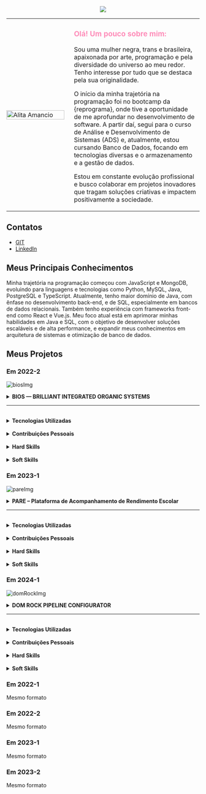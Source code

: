 <p align="center">
  <img src="https://capsule-render.vercel.app/api?type=transparent&width=1000&height=120&text=Alita%20Amancio%20%7C%20Portf%C3%B3lio%20APIs&fontColor=FE8DB9&fontSize=50" />
</p>

<table cellspacing="0" border="0" style="border-collapse: collapse;">
  <tr>
    <td width="30%" style="border:none; padding:0;">
      <img src="https://github.com/user-attachments/assets/cce28d30-7681-4f66-b4a2-bfc0ab0bf5d8" alt="Alita Amancio" width="100%" />
    </td>
    <td style="border:none; padding-left: 25px; vertical-align: top;">
      <h3><span style="color:#FE8DB9;">Olá! Um pouco sobre mim:</span></h3>
      <p>Sou uma mulher negra, trans e brasileira, apaixonada por arte, programação e pela diversidade do universo ao meu redor. Tenho interesse por tudo que se destaca pela sua originalidade.</p>
      <p>O início da minha trajetória na programação foi no bootcamp da {reprograma}, onde tive a oportunidade de me aprofundar no desenvolvimento de software. A partir daí, segui para o curso de Análise e Desenvolvimento de Sistemas (ADS) e, atualmente, estou cursando Banco de Dados, focando em tecnologias diversas e o armazenamento e a gestão de dados.</p>
      <p>Estou em constante evolução profissional e busco colaborar em projetos inovadores que tragam soluções criativas e impactem positivamente a sociedade.</p>
    </td>
  </tr>
</table>



## Contatos

- [GIT](https://github.com/AlitaAmancio)
- [LinkedIn](https://www.linkedin.com/in/AlitaAmancio/)

## Meus Principais Conhecimentos

Minha trajetória na programação começou com JavaScript e MongoDB, evoluindo para linguagens e tecnologias como Python, MySQL, Java, PostgreSQL e TypeScript. Atualmente, tenho maior domínio de Java, com ênfase no desenvolvimento back-end, e de SQL, especialmente em bancos de dados relacionais. Também tenho experiência com frameworks front-end como React e Vue.js. Meu foco atual está em aprimorar minhas habilidades em Java e SQL, com o objetivo de desenvolver soluções escaláveis e de alta performance, e expandir meus conhecimentos em arquitetura de sistemas e otimização de banco de dados.

## Meus Projetos

### Em 2022-2
![biosImg](https://github.com/user-attachments/assets/51934458-b927-44e0-90f0-4144259c9c9e)

<details>
<summary>
  <strong>
    BIOS — BRILLIANT INTEGRATED ORGANIC SYSTEMS
  </strong>
</summary>

A solução criada é uma plataforma web dedicada à gestão e monitoramento de problemas em máquinas distribuídas nos laboratórios da Fatec SJC. A BIOS oferece uma interface prática e intuitiva que permite reportar e acompanhar falhas de forma rápida e organizada. Com foco em otimizar o fluxo de manutenção, a plataforma facilita a comunicação entre usuários e equipes técnicas, garantindo maior eficiência e transparência no processo de atendimento e resolução dos incidentes.

[GIT](https://github.com/m-u-l-a-s/BIOS)

</br>

<details>
<summary>
<strong>Empresa Parceira: Fatec SJC</strong>
</summary>

</br>

A Fatec São José dos Campos é uma instituição pública de ensino focada em tecnologia e inovação, reconhecida pela formação de profissionais qualificados para o mercado regional. Com infraestrutura moderna e forte conexão com o setor produtivo, a Fatec contribui para o desenvolvimento de soluções práticas e eficientes, como a plataforma BIOS.

[Fatec SJC](https://fatecsjc-prd.azurewebsites.net/)

</details>

</br>

<details>
<summary>
<strong>Problema Identificado</strong>
</summary>

</br>

Na Fatec São José dos Campos, a manutenção das máquinas em diversos laboratórios depende de processos manuais para reportar e acompanhar falhas, o que pode gerar atrasos e dificuldades na comunicação entre usuários e equipes técnicas. Essa abordagem torna o processo de manutenção menos eficiente e impacta negativamente a agilidade na resolução dos problemas. O desafio, portanto, é desenvolver uma plataforma prática e intuitiva que permita o registro e monitoramento ágil dos incidentes, facilitando a comunicação e otimizando o fluxo de trabalho das equipes responsáveis pela manutenção.

</details>

</br>

<details>
<summary>
<strong>Solução Entregue</strong>
</summary>

</br>

A solução desenvolvida é uma plataforma web intuitiva e eficiente para o gerenciamento e monitoramento de falhas em máquinas dos laboratórios da Fatec São José dos Campos. A BIOS permite que os usuários reportem problemas de forma rápida e acompanhem o status das solicitações em tempo real. A interface facilita a comunicação entre os usuários e as equipes técnicas, organizando as informações de maneira clara e acessível. Além disso, a plataforma oferece funcionalidades para priorização dos atendimentos, controle de permissões e um painel administrativo que possibilita o monitoramento detalhado dos chamados e dos processos de manutenção, garantindo transparência, agilidade e maior eficiência operacional.

</details>

</details>

---

</br>

<details>
<summary>
<strong>Tecnologias Utilizadas</strong>
</summary>

</br>

- **HTML**: Utilizado para estruturar o conteúdo da interface web, garantindo uma base sólida e semântica para o front-end da aplicação.

- **CSS**: Responsável pela estilização da interface, permitindo um design moderno, responsivo e atraente para os usuários.

- **JavaScript**: Linguagem principal para tornar a interface interativa e dinâmica, facilitando a comunicação com o back-end e melhorando a experiência do usuário.

- **Python**: Linguagem utilizada no desenvolvimento do back-end, escolhida pela sua simplicidade, versatilidade e grande ecossistema de bibliotecas.

- **Flask**: Framework Python utilizado para construir a aplicação web, proporcionando uma estrutura leve e flexível para desenvolvimento rápido e manutenção eficiente.

- **Bootstrap**: Biblioteca CSS utilizada para acelerar a criação de interfaces responsivas e consistentes, com componentes prontos e design adaptável a diferentes dispositivos.

- **Figma**: Ferramenta de design colaborativo para criação e prototipagem da interface da aplicação, facilitando a comunicação visual entre equipe e stakeholders.

- **GitHub**: Plataforma utilizada para controle de versão do código-fonte, gerenciamento de versões, colaboração e integração contínua do projeto.

- **MySQL**: Sistema de gerenciamento de banco de dados relacional utilizado para armazenar e organizar os dados da aplicação de forma segura e eficiente.

- **Discord**: Ferramenta de comunicação adotada pela equipe para discussões rápidas, troca de ideias e colaboração em tempo real durante o desenvolvimento do projeto.
</details>

</br>

<details> 
<summary> 
<strong>Contribuições Pessoais</strong> 
</summary> 

</br>
  
Durante o projeto, atuei principalmente na implementação de funcionalidades do front-end com foco em acessibilidade da informação, experiência do usuário e boas práticas visuais. A seguir, listo algumas contribuições relevantes:

<details> 
  
<summary> 
<strong>Base das recomendações de solução de problemas</strong> 
</summary>

Implementei uma funcionalidade interativa no formulário de reporte de problemas que sugere automaticamente soluções básicas com base no tipo de erro selecionado pelo usuário (ex: "Teclado", "Internet", "Máquina não liga"). A lógica foi escrita em JavaScript e integrada ao HTML da página reportar.html, e novos estilos foram aplicados via CSS para garantir uma exibição clara das mensagens. A solução contribui diretamente para a autonomia do usuário final e reduz o número de chamados desnecessários.

</details> </br> <details> <summary> <strong>Adicionado link colapsável 'Especificações das Máquinas'</strong> </summary>
Implementei um componente colapsável para exibição das especificações técnicas das máquinas da instituição na tela de consulta de problemas resolvidos. A reformulação incluiu a organização semântica da informação em HTML e o uso de classes CSS para controle visual. A seção foi projetada para ser acessível e responsiva, melhorando a usabilidade e reduzindo o excesso de informações visíveis por padrão.

</details> </br>
Essas entregas evidenciam minha atenção a detalhes de usabilidade, clareza de código e boas práticas na organização da interface. Combinando HTML, CSS e JavaScript puro, contribuí para tornar a plataforma mais amigável, funcional e acessível para os usuários da BIOS.

</details> </br>

<details> <summary> <strong>Hard Skills</strong> </summary>

</br>
  
Ao longo do projeto, desenvolvi competências técnicas essenciais, explorando tecnologias de front-end e back-end, além de metodologias ágeis de gestão de produto. Foi uma oportunidade valiosa para aplicar e consolidar conhecimentos práticos logo no início da minha jornada acadêmica em tecnologia.

<details> <summary> <strong>Desenvolvimento Web (HTML, CSS, JS)</strong> </summary>
  
- **HTML5**: Utilizei HTML para estruturar as interfaces do sistema, criando páginas intuitivas e bem organizadas. Trabalhei com tags semânticas e elementos reutilizáveis, alcançando proficiência intermediária no desenvolvimento de estruturas web responsivas.

- **CSS3**: Apliquei estilos personalizados às páginas utilizando CSS puro, aprimorando a estética da interface e garantindo uma boa usabilidade. Experimentei variações de layout e explorei propriedades como border-radius, text-align e height: fit-content.

- **JavaScript**: Implementei lógica de interação no front-end com JavaScript puro, como sugestões dinâmicas baseadas na escolha do usuário. Alcancei proficiência intermediária, com foco em DOM manipulation e boas práticas de legibilidade de código.

</details> </br> <details> <summary> <strong>Desenvolvimento Backend (Python/Flask)</strong> </summary>
  
- **Python**: Utilizei Python como base da aplicação backend, estruturando a lógica dos endpoints e o fluxo de dados entre a interface e o banco de dados. Proficiência alcançada: intermediária, com domínio da sintaxe e uso de bibliotecas nativas.

- **Flask**: Com Flask, estruturei rotas e conectei formulários do front-end com o backend da aplicação, além de configurar templates. Esta experiência me deu uma compreensão prática do modelo MVC e da organização de projetos em microframeworks.

</details> </br> <details> <summary> <strong>Banco de Dados e Modelagem</strong> </summary>
  
- **MySQL**: Realizei a criação de tabelas, ajustes de colunas e manutenção do banco de dados relacional, garantindo a integridade dos dados inseridos pela plataforma. A proficiência é básica a intermediária, com foco na sintaxe SQL e estruturação de dados.

</details> </br> <details> <summary> <strong>Design e Prototipação</strong> </summary>
  
- **Figma**: Usei o Figma para organizar ideias e criar esboços visuais da interface. A ferramenta auxiliou na comunicação visual com o time, especialmente nas fases iniciais de concepção da experiência do usuário.

</details> </br> <details> <summary> <strong>Versionamento e Colaboração</strong> </summary>
  
- **GitHub**: Participei ativamente do versionamento do código, criando e revisando pull requests. Proficiência básica, com foco em boas práticas de commit e organização de branches.

- **Discord**: Utilizado como principal canal de comunicação com a equipe, facilitando a troca rápida de informações e o alinhamento das entregas em tempo real.

</details> </br> <details> <summary> <strong>Gestão de Produto (Atuação como P.O.)</strong> </summary>
  
Atuei como Product Owner (P.O.), representando os interesses do cliente e garantindo o alinhamento do projeto com as necessidades reais do usuário. Participei de reuniões, elaborei especificações técnicas e organizei prioridades de desenvolvimento. Essa atuação me proporcionou experiência prática em metodologias ágeis e uma visão ampla sobre planejamento e entregas em projetos reais.

</details> </details>

</br>

<details> <summary> <strong>Soft Skills</strong> </summary>
  
- **Comunicação com o Cliente**: Como P.O., exerci uma comunicação clara e empática com os stakeholders, traduzindo as demandas em requisitos técnicos compreensíveis para a equipe. Essa habilidade foi fundamental para garantir que a solução atendesse às expectativas do cliente.

- **Aprendizado Rápido**: Sendo meu primeiro semestre na área de tecnologia, mergulhei em diversas linguagens, ferramentas e frameworks de forma autodidata e colaborativa. Desenvolvi a habilidade de aprender sob demanda, aplicando novos conhecimentos em tempo real durante o desenvolvimento.

- **Proatividade**: Tomei iniciativa na identificação de melhorias e propondo soluções, tanto em aspectos técnicos quanto organizacionais. Essa postura me ajudou a evoluir rapidamente dentro do time e assumir responsabilidades de liderança desde o início.

- **Trabalho em Equipe**: Contribuí ativamente com a equipe multidisciplinar, respeitando o fluxo de trabalho ágil e colaborando para o alcance dos objetivos comuns. A troca constante de ideias e o suporte mútuo fortaleceram a coesão do grupo.

- **Organização**: Com a rotina estruturada em sprints, desenvolvi habilidades de planejamento e controle de tempo, organizando tarefas e acompanhando entregas de forma eficaz, mesmo diante de múltiplas demandas simultâneas.

- **Empatia e Escuta Ativa**: Ao lidar diretamente com usuários e desenvolvedores, aprendi a escutar com atenção antes de propor soluções, levando em consideração diferentes perspectivas para tomar decisões mais assertivas.

</details>

### Em 2023-1
![pareImg](https://github.com/user-attachments/assets/486fd91f-62e9-4797-a8b8-3f82d68c45ba)

<details> 
<summary> 
<strong>PARE – Plataforma de Acompanhamento de Rendimento Escolar</strong> 
</summary>
  
A PARE é uma solução desktop desenvolvida com foco no ambiente educacional, especialmente para auxiliar professores na gestão de atividades avaliativas e no acompanhamento individualizado do desempenho dos alunos. A plataforma permite o cadastro de provas e trabalhos com suas respectivas especificações, datas de entrega e atribuições por aluno, como notas e observações. A proposta é tornar o processo de registro e análise de rendimento mais prático, confiável e acessível, proporcionando aos educadores maior controle e visibilidade sobre a evolução das turmas ao longo do tempo.

[GIT](https://github.com/m-u-l-a-s/PARE)

</br> <details> <summary> <strong>Empresa Parceira: FATEC São José dos Campos</strong> </summary> </br>
A FATEC São José dos Campos atuou como instituição parceira deste projeto, proporcionando o contexto real para o desenvolvimento da solução. A proposta surgiu da necessidade de otimizar processos administrativos e pedagógicos em ambientes escolares, especialmente no registro e controle de atividades avaliativas. Com o apoio de professores e orientadores da instituição, o projeto foi estruturado com base em demandas reais do cotidiano educacional, garantindo maior alinhamento com os desafios enfrentados por docentes.

[FATEC SJC](https://fatecsjc-prd.azurewebsites.net/)

</details> </br> <details> <summary> <strong>Problema Identificado</strong> </summary> </br>
Durante a rotina escolar, professores precisam registrar diversas avaliações (provas, trabalhos, atividades complementares), suas especificações, datas e respectivas notas por aluno. Esse processo, quando feito manualmente ou com ferramentas genéricas como planilhas, se torna demorado, suscetível a erros e difícil de manter atualizado. A ausência de uma plataforma específica para essa finalidade compromete a organização das atividades, dificulta o acompanhamento da evolução dos alunos e torna mais complexa a geração de relatórios e análises pedagógicas. O desafio foi criar uma solução simples, funcional e acessível que atendesse diretamente essa lacuna no processo educacional.

</details> </br> <details> <summary> <strong>Solução Entregue</strong> </summary> </br>
A solução desenvolvida é uma aplicação desktop desenvolvida em Java que permite aos professores cadastrar instituições, turmas, alunos e atividades avaliativas. Cada atividade pode conter notas individuais, observações e status de entrega, permitindo o acompanhamento detalhado de cada estudante. O sistema também possibilita visualizar e consultar o desempenho por aluno ou turma, facilitando a tomada de decisão pedagógica. Com interface simples e funcionalidades objetivas, a plataforma busca atender à realidade de professores que precisam de uma ferramenta confiável para gestão de avaliações.

</details> </details>

---

</br>
<details> 
<summary> 
<strong>Tecnologias Utilizadas</strong> 
</summary> 
  
- **Java**: Linguagem de programação principal utilizada para o desenvolvimento da aplicação desktop, devido à sua robustez, portabilidade e ampla utilização em projetos acadêmicos e corporativos.

- **Apache NetBeans**: IDE escolhida para o desenvolvimento do projeto Java, com recursos integrados de depuração, design visual e integração com banco de dados.

- **MySQL**: Banco de dados relacional utilizado para armazenar todas as informações da aplicação, incluindo instituições, turmas, alunos e atividades avaliativas.

- **GitHub**: Utilizado para controle de versão, colaboração entre os membros da equipe, e hospedagem do repositório do projeto.

- **Figma**: Ferramenta de prototipação utilizada para planejar a interface da aplicação, permitindo que o design fosse validado visualmente antes do desenvolvimento.

- **Discord**: Plataforma utilizada para reuniões, alinhamento de tarefas e discussões técnicas em tempo real, promovendo a comunicação fluida entre os integrantes da equipe.

- **Trello**: Aplicação de gerenciamento de tarefas que auxiliou na organização do backlog, acompanhamento das sprints e distribuição de atividades entre os membros do time.

</details>

</br> 

<details> <summary> <strong>Contribuições Pessoais</strong> </summary> </br>
Durante o desenvolvimento do projeto PARE, atuei em frentes técnicas e de usabilidade, contribuindo diretamente para a navegação do sistema e automação de processos pedagógicos. A seguir, listo algumas das minhas entregas mais relevantes:

<details> <summary> <strong>Botão “Página Inicial” com Navegação Funcional</strong> </summary>
Implementei um botão com texto e ícone na tela de cadastro de aluno que redireciona o usuário para a tela inicial do sistema. Essa funcionalidade tornou a navegação mais intuitiva, reduzindo cliques e facilitando o retorno à tela principal.

</details> </br> <details> <summary> <strong>Botão “Cadastrar” na Tela Principal</strong> </summary>
Adicionei o botão “Cadastrar” à Tela Principal com evento ActionListener, que abre a interface de cadastro de alunos. A inclusão dessa funcionalidade atendeu à demanda de facilitar o acesso a tarefas comuns por parte dos professores.

</details> </br> <details> <summary> <strong>Atribuição automática de avaliações</strong> </summary>
Implementei a lógica de atribuição de uma nova avaliação a todos os alunos da sala automaticamente. Isso eliminou a necessidade de cadastro individual, agilizando o processo de criação de atividades.

</details> </br> <details> <summary> <strong>Cálculo de rendimento e média por avaliação</strong> </summary>
Implementei funcionalidades para calcular e exibir, em tempo real, a média da turma, número de aprovados e rendimento geral por avaliação, facilitando a análise de desempenho diretamente na interface.

</details> </details>
</br> <details> <summary> <strong>Hard Skills</strong> </summary> </br>
Durante o projeto, desenvolvi competências técnicas tanto no desenvolvimento da interface quanto na camada de negócio da aplicação.

</br> <details> <summary> <strong>Java (Swing)</strong> </summary>
Trabalhei com Java Swing para criar e manipular componentes visuais, incluindo botões, eventos e redirecionamentos. Aprofundei o uso de ActionListener, layouts e personalização visual, alcançando proficiência intermediária na construção de interfaces gráficas.

</details> </br> <details> <summary> <strong>Banco de Dados (MySQL)</strong> </summary>
Implementei comandos SQL para inserção e recuperação de dados, utilizando PreparedStatement e boas práticas de conexão com banco em Java. Estruturei tabelas como aluno_avaliacao e desenvolvi a lógica de relacionamento entre entidades.

</details> </br> <details> <summary> <strong>POO e Organização de Código</strong> </summary>
Criei classes e métodos organizados, utilizando conceitos de orientação a objetos para modularizar funcionalidades como cadastro em massa e cálculo de rendimento. Estruturei métodos reaproveitáveis com foco em clareza e manutenção.

</details> </br> <details> <summary> <strong>Integração Back-End e Interface</strong> </summary>
Integrei a lógica de negócio com a interface gráfica de maneira fluida, permitindo que as interações do usuário atualizassem corretamente os dados no banco e exibissem feedbacks visuais imediatos.

</details> </details>
</br> <details> <summary> <strong>Soft Skills</strong> </summary>
  
- **Colaboração**: Trabalhei de forma próxima com colegas desenvolvedores para garantir integração entre as telas e funcionalidades, propondo soluções em conjunto e fazendo revisões de código.

- **Comunicação**: Participei de reuniões frequentes com a equipe, contribuindo com sugestões de melhoria de usabilidade e reportando avanços e impedimentos de forma clara.

- **Responsabilidade Técnica**: Assumi a implementação de partes críticas do sistema e garanti o funcionamento correto de lógicas como cadastro automático de avaliações.

- **Organização**: Gerenciei minhas tarefas via Trello, priorizando demandas e organizando entregas de acordo com os ciclos de desenvolvimento definidos em equipe.

</details>


### Em 2024-1
![domRockImg](https://github.com/user-attachments/assets/b586aa77-0630-4e02-a2fa-4c1ee8281247)

<details>
<summary>
<strong>DOM ROCK PIPELINE CONFIGURATOR</strong>
</summary>

A solução desenvolvida é uma plataforma web voltada para a gestão e configuração automatizada das fontes de dados, abordando a necessidade de simplificar e agilizar o processo de implantação para os clientes da Dom Rock. A plataforma permite aos usuários importar arquivos CSV ou Excel, ajustar tipos de dados, configurar mapeamentos e aplicar regras de transformação, como "de para", tudo por meio de uma interface intuitiva. Além disso, o sistema oferece controle de permissões e um painel administrativo com dashboards interativos e logs de rastreabilidade, garantindo agilidade, segurança e maior autonomia na configuração e gerenciamento dos dados, desde a importação até a transformação, com menor dependência de técnicos especialistas.

[GIT](https://github.com/wiz-fatec/dom-rock-pipeline-configurator)

</br>

<details>
<summary>
<strong>Empresa Parceira: Dom Rock</strong>
</summary>

</br>

A empresa Domrock é uma parceira estratégica no desenvolvimento deste projeto, especializada em soluções tecnológicas que aprimoram a gestão de dados e a inteligência de negócios. Com uma forte presença no mercado de TI, a Domrock tem como missão entregar soluções de alta qualidade e escalabilidade para seus clientes, proporcionando uma experiência única e customizada para atender às necessidades específicas de cada projeto. A parceria com a Domrock trouxe não apenas expertise técnica, mas também uma abordagem voltada para a inovação e a melhoria contínua dos processos de dados.

[DOM ROCK](https://www.domrock.net/)

</details>

</br>

<details>
<summary>
<strong>Problema Identificado</strong>
</summary>

</br>

Dom Rock possui uma arquitetura de processamento de dados encadeados denominado pipeline que contempla alguns estágios. Esses estágios são orquestrados de forma automatizada mediante características das fontes de dados e soluções de algoritmos de IA ou modelos matemáticos em função do negócio dos clientes. Na metodologia de implantação da solução, existe a necessidade de configurar as fontes de dados envolvidas para que a plataforma possa operar. Essa configuração, atualmente, é manual e trata-se de um passo crítico e fundamental que consome muito tempo de técnicos. O desafio, portanto, foi criar uma interface amigável para configuração das fontes de dados em alguns estágios que levariam a dois benefícios tangíveis: maior agilidade de configurar implantação para clientes Dom Rock e diminuit a dependência de técnicos especialistas para a configuração.

</details>

</br>

<details>
<summary>
<strong>Solução Entregue</strong>
</summary>

</br>

A solução desenvolvida foi uma plataforma web completa que resolve o problema de forma eficiente e prática. A interface de upload de dados permite aos usuários importar arquivos CSV ou Excel e visualizar a estrutura dos dados de forma clara e organizada, com a possibilidade de ajustar os tipos de dados, identificar colunas que podem conter valores nulos e definir regras de negócios. Além disso, foram implementadas funcionalidades de mapeamento de chave identificadora, configuração de transformações de dados (como a aplicação de regras de “de para”), e o gerenciamento de permissões de usuários com diferentes níveis de acesso e funcionalidades. A plataforma ainda conta com um painel de administração que oferece dashboards quantitativos e logs de rastreabilidade, permitindo ao administrador controlar e monitorar todas as ações realizadas pelos usuários de forma segura e transparente.

</details>

</details>

---

</br>

<details>
<summary>
<strong>Tecnologias Utilizadas</strong>
</summary>

</br>

- **Java**: Utilizado como linguagem principal para o desenvolvimento da aplicação back-end, proporcionando robustez e escalabilidade, além de facilitar a integração com outras tecnologias e frameworks.

- **Spring**: Framework utilizado para construir a aplicação em Java, oferecendo uma estrutura ágil e de fácil manutenção, com recursos como injeção de dependência, segurança e gerenciamento de transações.

- **IntelliJ IDEA**: IDE utilizada no desenvolvimento do projeto, devido às suas poderosas ferramentas de refatoração, depuração e suporte completo para Java e Spring, tornando o processo de desenvolvimento mais eficiente.

- **Visual Studio Code**: Editor de código também utilizado para o desenvolvimento, proporcionando uma interface leve e eficiente com suporte a extensões que facilitam a codificação e o gerenciamento de projetos.

- **HTML5**: Linguagem fundamental para a criação da estrutura do front-end da aplicação, garantindo compatibilidade com diferentes navegadores e dispositivos, além de possibilitar o uso de elementos semânticos para uma melhor acessibilidade e SEO.

- **Vue.js**: Framework JavaScript utilizado para construir a interface interativa do front-end. Permite a criação de componentes reutilizáveis e reativos, o que contribui para uma experiência de usuário fluida e dinâmica.

- **MySQL**: Banco de dados relacional utilizado para armazenar e gerenciar os dados da aplicação. Sua flexibilidade e suporte para grandes volumes de dados foram essenciais para a organização das informações de forma eficiente.

- **Figma**: Ferramenta de design colaborativo utilizada para criar protótipos da interface da aplicação, permitindo que a equipe de desenvolvimento e os stakeholders visualizassem e ajustassem o design de forma rápida e colaborativa.

- **StackOverflow**: Plataforma de ajuda técnica onde a equipe recorreu para tirar dúvidas, resolver problemas de programação e encontrar soluções para desafios específicos, colaborando com uma comunidade global de desenvolvedores.

- **Discord**: Ferramenta de comunicação utilizada pela equipe para discussões informais e rápidas, além de facilitar a colaboração em tempo real durante o desenvolvimento do projeto, com recursos de voz e texto.

- **Slack**: Plataforma de comunicação corporativa que foi utilizada para troca de informações com o Cliente.
</details>

</br>

<details>
<summary>
<strong>Contribuições Pessoais</strong>
</summary>

</br>

Durante o projeto, contribuí para diversas áreas do desenvolvimento, tanto no frontend quanto no backend. Minhas contribuições abordaram a resolução de problemas críticos, a implementação de novas funcionalidades e a melhoria da arquitetura do sistema. Abaixo, descrevo em detalhes algumas dessas contribuições divididas por commit:

<details>
<summary>
<strong>Add lz configuration POST</strong>
</summary>

O que começou como uma tarefa simples de adicionar um método específico se desdobrou em uma tarefa maior. Neste commit, refatorei algumas informações das Models ColumnConfig e LZMetadataConfig, o que implicou mudanças no próprio script do banco de dados. Com o intuito de formalizar a arquitetura MVC no projeto, criei interfaces que extendem o JpaRepository, desenvolvi os serviços correspondentes e, por fim, o controlador ColumnConfig com a adição do método POST inicialmente proposto. Foi um exercício interessante para uma primeira sprint, porém, em retrospectiva, creio que os nomes das classes poderiam ser repensados para maior clareza e praticidade.

</details>

</br>

<details>
<summary>
<strong>Hotfix removing column duplicating row</strong>
</summary>

Este commit, resultado da minha primeira interação com a ferramenta Vue e da experimentação com SCSS, aborda um problema de duplicação de colunas no frontend. Especificamente, corrigi um bug onde as colunas estavam sendo duplicadas na visualização, ajustando o componente Vue responsável por exibi-las e modificando o estilo SCSS para garantir que o layout fosse aplicado corretamente. Essas mudanças melhoraram a integridade dos dados exibidos e a experiência do usuário.

</details>

</br>

<details>
<summary>
<strong>Add Bronze Columns + Refactor Controllers & Update</strong>
</summary>
Este commit implementa as seguintes mudanças significativas no projeto:

- Adição de Colunas no SQL e Modelos: Foram adicionadas as colunas column_is_hash e column_valid tanto no script SQL quanto nos modelos relacionados, para suportar novos requisitos de configuração.

- Criação do Arquivo de Visualização (Views): Foi criado um novo arquivo "Views" para permitir a visualização dos dados dependendo da rota, utilizando a ferramenta JsonView. Isso proporciona um controle mais granular sobre quais dados são expostos em diferentes endpoints da API.

- Refatoração dos Controladores: Os métodos dos controladores ListViewController e ConfigViewController foram refatorados e renomeados para BronzeConfigController e LZConfigController, respectivamente. Esta refatoração inclui:

  - BronzeConfigController: Agora gerencia rotas relacionadas à configuração bronze, incluindo métodos para converter arquivos Excel para JSON e para obter e atualizar configurações específicas.
  - LZConfigController: Substitui o ConfigController e adiciona métodos para lidar com a conversão de arquivos CSV para JSON e para operações de CRUD nas configurações LZ.
  - Refatoração do Método UPDATE: O método de atualização foi revisado e melhorado para garantir uma manipulação mais eficiente das atualizações de configuração. A lógica agora inclui a atualização de colunas associadas ao arquivo de configuração.
  - Eliminação de Controladores Obsoletos: Os arquivos ListViewController.java e ConfigController.java foram removidos para refletir a nova estrutura e evitar redundâncias.

  Essas alterações melhoram a organização do código, a capacidade de manutenção e a flexibilidade para futuras adições de funcionalidades.
  </details>

</br>

<details>
<summary>
<strong>Add DonutChart backend logic for "Usuario por Empresa"</strong>
</summary>
O commit inclui ajustes e melhorias na implementação do gráfico de donut no front-end (Vue.js), incluindo a correção de erros, remoção de duplicações e ajustes no template e estilo. No back-end (Java/Spring), foram adicionadas novas funcionalidades para suportar a visualização do número de usuários por empresa, incluindo a criação de novos endpoints e a definição de consultas apropriadas no repositório.
</details>

</br>

Essas contribuições demonstram o desenvolvimento de habilidades técnicas e uma abordagem prática para resolver problemas e aprimorar o sistema. Desde ajustes em modelos e controladores no backend até a correção de bugs e melhorias de estilo no frontend, cada tarefa contribuiu para o avanço do projeto e ajudou a fortalecer minha experiência em áreas essenciais do desenvolvimento de software.

</details>

</br>

<details>
<summary>
<strong>Hard Skills</strong> 
</summary>

</br>

Durante o projeto, diversas hard skills foram aplicadas e desenvolvidas. Abaixo estão as principais competências técnicas utilizadas, acompanhadas do nível de proficiência alcançado:

<details>
<summary>
<strong>Desenvolvimento Backend (Java/Spring)</strong>
</summary>

- **Java/Spring Framework**: Trabalhei com Java e o framework Spring para desenvolver e refatorar a lógica de backend. Adicionei funcionalidades para a criação e manipulação de configurações, incluindo a implementação de novos endpoints REST e a criação de consultas SQL específicas. O nível de proficiência alcançado é avançado, pois fui responsável pela implementação de métodos CRUD, configuração de repositórios e integração com o banco de dados.

- **JPA/Hibernate**: Utilizei JPA (Java Persistence API) para a criação e manipulação de entidades e repositórios. Desenvolvi interfaces que estendem `JpaRepository` e implementei consultas personalizadas para suportar novos requisitos. Alcancei um nível de proficiência avançado, especialmente ao refatorar modelos e ajustar a configuração do banco de dados.

- **SQL**: Fiz ajustes no script SQL e atualizei modelos para adicionar novas colunas e suportar novos requisitos de configuração. A proficiência é avançada, considerando a complexidade das alterações feitas e a integração com a lógica do backend.
</details>

</br>

<details>
<summary>
<strong>Desenvolvimento Frontend (Vue.js)</strong>
</summary>

- **Vue.js**: Trabalhei com o Vue.js para ajustar componentes e corrigir bugs. Refatorei o componente `DonutChart` e ajustei a visualização dos dados. Desenvolvi um entendimento avançado da framework ao lidar com dados dinâmicos e atualizar templates.

- **SCSS/CSS**: Corrigi problemas de layout e estilo usando SCSS, garantindo que a apresentação dos dados fosse correta e responsiva. A proficiência alcançada é intermediária, com habilidade em ajustar estilos e resolver problemas de layout.
</details>

</br>

<details>
<summary>
<strong>Ferramentas e Tecnologias de Desenvolvimento</strong>
</summary>

- **JsonView**: Utilizei o JsonView para criar arquivos de visualização que controlam quais dados são expostos em diferentes endpoints da API. Isso demonstra um nível de proficiência intermediário em ferramentas de manipulação e visualização de dados.

- **Integração Frontend e Backend**: Trabalhei na integração entre o frontend e o backend, garantindo que os dados fossem corretamente recuperados e exibidos na interface do usuário. Isso incluiu ajustes na lógica de visualização e manipulação de dados, alcançando um nível avançado de proficiência.
</details>

</br>

<details>
<summary>
<strong>Metodologias e Boas Práticas</strong>
</summary>

- **Refatoração de Código**: Refatorei controladores e métodos para melhorar a organização e a manutenibilidade do código. A proficiência alcançada é avançada, demonstrando habilidade em organizar e otimizar a estrutura do código.

- **Resolução de Problemas e Debugging**: Resolvi problemas de duplicação de colunas e ajuste de estilos, melhorando a integridade dos dados e a experiência do usuário. Isso reflete uma proficiência intermediária a avançada na resolução de problemas e debugging.
</details>

</br>

Em resumo, o projeto proporcionou uma oportunidade significativa para aplicar e aprimorar habilidades em desenvolvimento backend e frontend, com um foco particular em Java/Spring e Vue.js. O nível de proficiência alcançado varia de intermediário a avançado, refletindo o trabalho significativo em ajustes, refatorações e integração de sistemas.

</details>

</br>

<details>
<summary>
<strong>Soft Skills</strong>
</summary>

</br>

- **Comunicação**: Como nova integrante de um time já pré-estabelecido, precisei exercitar minhas habilidades de comunicação para me adaptar às dinâmicas de trabalho da equipe. A comunicação clara e assertiva foi fundamental para compreender os desafios e expectativas dos outros membros do time, assim como para compartilhar minhas próprias ideias e progressos. Ao longo do tempo, aprimorei minha capacidade de ouvir ativamente, buscando sempre um entendimento completo antes de responder ou tomar decisões.

- **Flexibilidade**: Ao ingressar em um time que já possuía uma rotina estabelecida, precisei demonstrar flexibilidade para me adaptar rapidamente aos novos métodos de trabalho e estilos de colaboração. A flexibilidade foi essencial para lidar com mudanças inesperadas, como ajustes de prazos ou prioridades, sem perder o foco nas entregas. Aprendi a ajustar minhas abordagens conforme as necessidades da equipe, respeitando a metodologia ágil e contribuindo para um ambiente de trabalho mais dinâmico e colaborativo.

- **Organização do Tempo**: Trabalhando com a metodologia Scrum, tive que me adaptar rapidamente à divisão das sprints e ao planejamento de tarefas de acordo com prazos bem definidos. A organização do meu tempo foi crucial para garantir que eu cumprisse minhas responsabilidades dentro do ciclo da sprint, sem comprometer a qualidade das entregas. Aprendi a priorizar atividades, a dividir tarefas em blocos menores e a ser disciplinada no acompanhamento do progresso das minhas responsabilidades, o que facilitou uma colaboração mais eficiente dentro do time.

- **Trabalho em Equipe**: A colaboração eficaz com o time foi essencial para o sucesso de projetos dentro do método ágil. Precisei me integrar rapidamente ao grupo, entendendo as competências de cada membro e como poderia contribuir para a coesão do time. A empatia foi uma habilidade-chave, pois ajudou a estabelecer um ambiente de confiança e respeito mútuo, favorecendo a troca de ideias e a resolução de conflitos de maneira construtiva. Aprendi a reconhecer as forças individuais dos colegas e a alinhar esforços para alcançar os objetivos comuns.

- **Resolução de Problemas**: Durante as sprints, surgiram desafios inesperados que exigiram pensamento crítico e habilidades de resolução de problemas. Precisava ser capaz de identificar rapidamente as causas raízes dos obstáculos e colaborar com os membros do time para encontrar soluções criativas e eficientes. A capacidade de pensar de forma estratégica, considerar diferentes abordagens e trabalhar de maneira colaborativa foi essencial para manter o fluxo de trabalho produtivo e a qualidade das entregas.

- **Adaptabilidade**: Em um ambiente ágil, as condições e as demandas podem mudar rapidamente, e ser capaz de se adaptar a essas mudanças foi uma habilidade essencial. Aprendi a ser proativa ao me ajustar às alterações nas prioridades ou processos, mantendo sempre o foco nos objetivos do time. Isso não só ajudou a melhorar meu desempenho individual, mas também fortaleceu minha contribuição para o time como um todo, que precisa de agilidade para reagir às mudanças do ambiente de desenvolvimento.

- **Gestão de Conflitos**: Ao trabalhar em equipe, é natural que surjam divergências de opinião ou conflitos de abordagem. Ao longo dessa adaptação, desenvolvi habilidades para lidar com essas situações de forma construtiva. Ao invés de evitar os conflitos, aprendi a abordá-los de maneira aberta e respeitosa, buscando sempre o consenso e a melhor solução para o grupo. Essa habilidade foi fundamental para manter a harmonia no time e garantir que os desafios fossem superados com foco no resultado final.

- **Proatividade**: Para me integrar de forma eficaz ao time, precisei ser proativa ao assumir responsabilidades e tomar a iniciativa, seja ao sugerir melhorias nos processos ou ao antecipar possíveis problemas. Essa atitude não só acelerou meu processo de adaptação, como também mostrou meu comprometimento com o sucesso do time e com a entrega de resultados. Ao agir de forma proativa, contribuo para um ambiente de trabalho mais dinâmico e com menos necessidade de supervisão constante.
</details>

### Em 2022-1

Mesmo formato

### Em 2022-2

Mesmo formato

### Em 2023-1

Mesmo formato

### Em 2023-2

Mesmo formato
